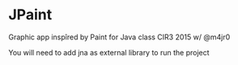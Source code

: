 # JPaint
Graphic app inspîred by Paint for Java class CIR3 2015 w/ @m4jr0

You will need to add jna as external library to run the project

